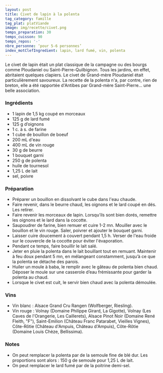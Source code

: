 ```yaml
---
layout: post
title: Civet de lapin à la polenta
tag_category: famille
tag_plat: platViande
image: img/recette/civet.png
temps_preparation: 30
temps_cuisson: 90
temps_repos: '-'
nbre_personne: ‘pour 5-6 personnes’
index_motClefIngredient: lapin, lard fumé, vin, polenta
---
```

Le civet de lapin était un plat classique de la campagne ou des bourgs comme Ploudaniel ou Saint-Pierre-Quilbignon. Tous les jardins, en effet, abritaient quelques clapiers. Le civet de Grand-mère Ploudaniel était particulièrement savoureux. La recette de la polenta n'a, par contre, rien de breton, elle a été rapportée d'Antibes par Grand-mère Saint-Pierre... une belle association.

### Ingrédients
* 1 lapin de 1,5 kg coupé en morceaux
* 125 g de lard fumé
* 125 g d’oignons
* 1 c. à s. de farine
* 1 cube de bouillon de boeuf
* 200 mL d'eau
* 400 mL de vin rouge
* 30 g de beurre
* 1 bouquet garni
* 250 g de polenta
* huile de tournesol
* 1,25 L de lait
* sel, poivre


### Préparation
* Préparer un bouillon en dissolvant le cube dans l'eau chaude.
* Faire revenir, dans le beurre chaud, les oignons et le lard coupé en dés. Les retirer.
* Faire revenir les morceaux de lapin. Lorsqu’ils sont bien dorés, remettre les oignons et le lard dans la cocotte.
* Saupoudrer de farine, bien remuer et cuire 1-2 mn. Mouiller avec le bouillon et le vin rouge. Saler, poivrer et ajouter le bouquet garni.
* Laisser cuire doucement à couvert pendant 1,5 h. Verser de l'eau froide sur le couvercle de la cocotte pour éviter l'évaporation.
* Pendant ce temps, faire bouillir le lait salé.
* Jeter en pluie la polenta dans le lait bouillant tout en remuant. Maintenir à feu doux pendant 5 mn, en mélangeant constamment, jusqu’à ce que la polenta se détache des parois.
* Huiler un moule à baba, le remplir avec le gâteau de polenta bien chaud. Déposer le moule sur une casserole d’eau frémissante pour garder la polenta au chaud.
* Lorsque le civet est cuit, le servir bien chaud avec la polenta démoulée.


### Vins
* Vin blanc : Alsace Grand Cru Rangen (Wolfberger, Riesling).
* Vin rouge : Volnay (Domaine Philippe Girard, La Gigotte), Volnay (Les Caves de l'Orangerie, Les Caillerets), Alsace Pinot Noir (Domaine René Fleith, "F"), Saint-Emilion (Château Franc Patarabet, Vieilles Vignes), Côte-Rôtie (Château d'Ampuis, Château d'Ampuis), Côte-Rôtie (Domaine Louis Chèze, Bellissima).


### Notes
* On peut remplacer la polenta par de la semoule fine de blé dur. Les proportions sont alors : 150 g de semoule pour 1,25 L de lait.
 * On peut remplacer le lard fumé par de la poitrine demi-sel.
